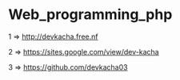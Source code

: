 # Web_programming_php

1 => http://devkacha.free.nf

2 => https://sites.google.com/view/dev-kacha

3 => https://github.com/devkacha03
